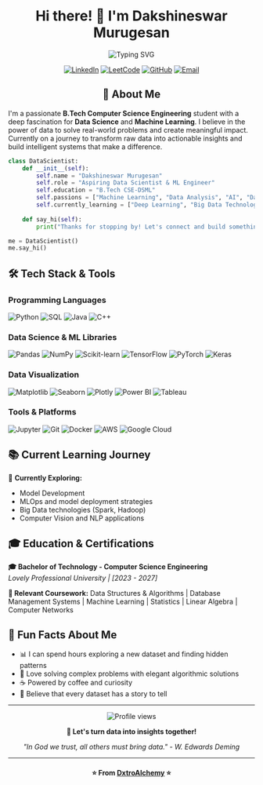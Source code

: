 <div align="center">
  <h1>Hi there! 👋 I'm Dakshineswar Murugesan</h1>
</div>

<div align="center">
  <img src="https://readme-typing-svg.herokuapp.com?font=Fira+Code&pause=1000&color=2E9EF7&center=true&vCenter=true&width=435&lines=Aspiring+Data+Scientist+!!;Aspiring+Machine+Learning+Engineer!!;B.Tech+CSE+Student;Turning+Data+into+Insights" alt="Typing SVG" />
</div>

<div align="center">
  
[![LinkedIn](https://img.shields.io/badge/LinkedIn-0077B5?style=for-the-badge&logo=linkedin&logoColor=white)](www.linkedin.com/in/dakshinm)
[![LeetCode](https://img.shields.io/badge/LeetCode-FFA116?style=for-the-badge&logo=leetcode&logoColor=white)](your-leetcode-url)
[![GitHub](https://img.shields.io/badge/GitHub-100000?style=for-the-badge&logo=github&logoColor=white)](https://github.com/DxtroAlchemy)
[![Email](https://img.shields.io/badge/Gmail-D14836?style=for-the-badge&logo=gmail&logoColor=white)](mailto:dakshinm205@gmail.com)

</div>

<div align="Center">
  <h2>🚀 About Me</h2>
</div>

I'm a passionate **B.Tech Computer Science Engineering** student with a deep fascination for **Data Science** and **Machine Learning**. I believe in the power of data to solve real-world problems and create meaningful impact. Currently on a journey to transform raw data into actionable insights and build intelligent systems that make a difference.

```python
class DataScientist:
    def __init__(self):
        self.name = "Dakshineswar Murugesan"
        self.role = "Aspiring Data Scientist & ML Engineer"
        self.education = "B.Tech CSE-DSML"
        self.passions = ["Machine Learning", "Data Analysis", "AI", "Data Science" , "Business Analysis"]
        self.currently_learning = ["Deep Learning", "Big Data Technologies" , "Data Engineering" , "Model Development & Deployment"]
    
    def say_hi(self):
        print("Thanks for stopping by! Let's connect and build something amazing together!")

me = DataScientist()
me.say_hi()
```

## 🛠️ Tech Stack & Tools

### Programming Languages
![Python](https://img.shields.io/badge/Python-3776AB?style=for-the-badge&logo=python&logoColor=white)
![SQL](https://img.shields.io/badge/MySQL-005C84?style=for-the-badge&logo=mysql&logoColor=white)
![Java](https://img.shields.io/badge/Java-ED8B00?style=for-the-badge&logo=openjdk&logoColor=white)
![C++](https://img.shields.io/badge/C%2B%2B-00599C?style=for-the-badge&logo=c%2B%2B&logoColor=white)

### Data Science & ML Libraries
![Pandas](https://img.shields.io/badge/Pandas-2C2D72?style=for-the-badge&logo=pandas&logoColor=white)
![NumPy](https://img.shields.io/badge/Numpy-777BB4?style=for-the-badge&logo=numpy&logoColor=white)
![Scikit-learn](https://img.shields.io/badge/scikit_learn-F7931E?style=for-the-badge&logo=scikit-learn&logoColor=white)
![TensorFlow](https://img.shields.io/badge/TensorFlow-FF6F00?style=for-the-badge&logo=tensorflow&logoColor=white)
![PyTorch](https://img.shields.io/badge/PyTorch-EE4C2C?style=for-the-badge&logo=pytorch&logoColor=white)
![Keras](https://img.shields.io/badge/Keras-FF0000?style=for-the-badge&logo=keras&logoColor=white)

### Data Visualization
![Matplotlib](https://img.shields.io/badge/Matplotlib-11557c?style=for-the-badge&logo=python&logoColor=white)
![Seaborn](https://img.shields.io/badge/Seaborn-3776AB?style=for-the-badge&logo=python&logoColor=white)
![Plotly](https://img.shields.io/badge/Plotly-239120?style=for-the-badge&logo=plotly&logoColor=white)
![Power BI](https://img.shields.io/badge/PowerBI-F2C811?style=for-the-badge&logo=Power%20BI&logoColor=white)
![Tableau](https://img.shields.io/badge/Tableau-E97627?style=for-the-badge&logo=Tableau&logoColor=white)

### Tools & Platforms
![Jupyter](https://img.shields.io/badge/Jupyter-F37626?style=for-the-badge&logo=jupyter&logoColor=white)
![Git](https://img.shields.io/badge/Git-F05032?style=for-the-badge&logo=git&logoColor=white)
![Docker](https://img.shields.io/badge/Docker-2CA5E0?style=for-the-badge&logo=docker&logoColor=white)
![AWS](https://img.shields.io/badge/Amazon_AWS-FF9900?style=for-the-badge&logo=amazonaws&logoColor=white)
![Google Cloud](https://img.shields.io/badge/Google_Cloud-4285F4?style=for-the-badge&logo=google-cloud&logoColor=white)

## 📚 Current Learning Journey

🎯 **Currently Exploring:**
- Model Development 
- MLOps and model deployment strategies
- Big Data technologies (Spark, Hadoop)
- Computer Vision and NLP applications


## 🎓 Education & Certifications

**🎓 Bachelor of Technology - Computer Science Engineering**  
*Lovely Professional University | [2023 - 2027]*

**📜 Relevant Coursework:**
Data Structures & Algorithms | Database Management Systems | Machine Learning | Statistics | Linear Algebra | Computer Networks 



## 🎨 Fun Facts About Me

- 📊 I can spend hours exploring a new dataset and finding hidden patterns
- 🧩 Love solving complex problems with elegant algorithmic solutions
- ☕ Powered by coffee and curiosity
- 🌱 Believe that every dataset has a story to tell

---

<div align="center">
  <img src="https://komarev.com/ghpvc/?username=DxtroAlchemy&color=brightgreen&style=flat-square" alt="Profile views"/>
  
  **💬 Let's turn data into insights together!**
  
  *"In God we trust, all others must bring data." - W. Edwards Deming*
</div>

---
<div align="Center">
  <h4>⭐️ From <a href="https://github.com/DxtroAlchemy">DxtroAlchemy</a> ⭐ </h4>
</div>
